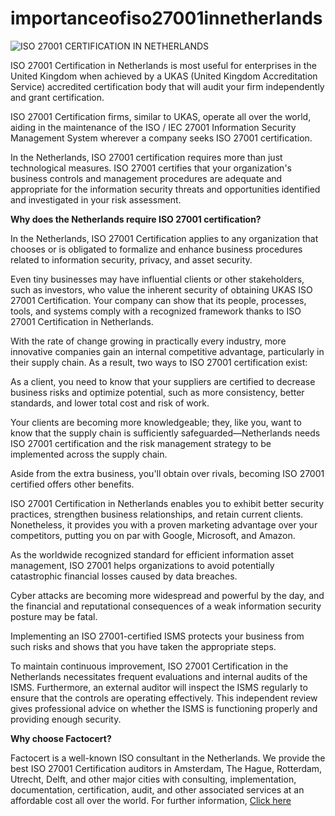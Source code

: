 # importanceofiso27001innetherlands

![ISO 27001 CERTIFICATION IN NETHERLANDS](https://user-images.githubusercontent.com/89084770/168037921-f679b4a5-a935-4ed3-894b-8f35f83a575b.png)

ISO 27001 Certification in Netherlands is most useful for enterprises in the United Kingdom when achieved by a UKAS (United Kingdom Accreditation Service) accredited certification body that will audit your firm independently and grant certification.

ISO 27001 Certification firms, similar to UKAS, operate all over the world, aiding in the maintenance of the ISO / IEC 27001 Information Security Management System wherever a company seeks ISO 27001 certification.

In the Netherlands, ISO 27001 certification requires more than just technological measures. ISO 27001 certifies that your organization's business controls and management procedures are adequate and appropriate for the information security threats and opportunities identified and investigated in your risk assessment.

**Why does the Netherlands require ISO 27001 certification?**

In the Netherlands, ISO 27001 Certification applies to any organization that chooses or is obligated to formalize and enhance business procedures related to information security, privacy, and asset security.

Even tiny businesses may have influential clients or other stakeholders, such as investors, who value the inherent security of obtaining UKAS ISO 27001 Certification.
Your company can show that its people, processes, tools, and systems comply with a recognized framework thanks to ISO 27001 Certification in Netherlands.

With the rate of change growing in practically every industry, more innovative companies gain an internal competitive advantage, particularly in their supply chain. As a result, two ways to ISO 27001 certification exist:

As a client, you need to know that your suppliers are certified to decrease business risks and optimize potential, such as more consistency, better standards, and lower total cost and risk of work.

Your clients are becoming more knowledgeable; they, like you, want to know that the supply chain is sufficiently safeguarded—Netherlands needs ISO 27001 certification and the risk management strategy to be implemented across the supply chain.

Aside from the extra business, you'll obtain over rivals, becoming ISO 27001 certified offers other benefits.

ISO 27001 Certification in Netherlands enables you to exhibit better security practices, strengthen business relationships, and retain current clients. Nonetheless, it provides you with a proven marketing advantage over your competitors, putting you on par with Google, Microsoft, and Amazon.

As the worldwide recognized standard for efficient information asset management, ISO 27001 helps organizations to avoid potentially catastrophic financial losses caused by data breaches.

Cyber attacks are becoming more widespread and powerful by the day, and the financial and reputational consequences of a weak information security posture may be fatal.

Implementing an ISO 27001-certified ISMS protects your business from such risks and shows that you have taken the appropriate steps.

To maintain continuous improvement, ISO 27001 Certification in the Netherlands necessitates frequent evaluations and internal audits of the ISMS. Furthermore, an external auditor will inspect the ISMS regularly to ensure that the controls are operating effectively. This independent review gives professional advice on whether the ISMS is functioning properly and providing enough security.

**Why choose Factocert?**

Factocert is a well-known ISO consultant in the Netherlands. We provide the best ISO 27001 Certification auditors in Amsterdam, The Hague, Rotterdam, Utrecht, Delft, and other major cities with consulting, implementation, documentation, certification, audit, and other associated services at an affordable cost all over the world. For further information, <a href="https://factocert.com/netherlands/iso-27001-certification-in-netherlands/">Click here </a>
